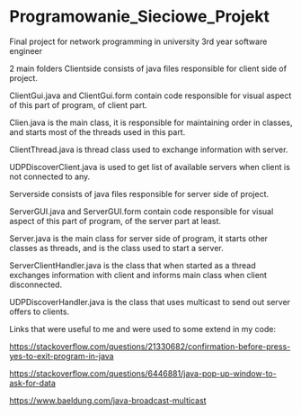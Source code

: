 # Programowanie_Sieciowe_Projekt
Final project for network programming in university 3rd year software engineer

2 main folders 
Clientside consists of java files responsible for client side of project. 

ClientGui.java and ClientGui.form contain code responsible for visual aspect of this part of program, of client part.

Clien.java is the main class, it is responsible for maintaining order in classes, and starts most of the threads used in this part.

ClientThread.java is thread class used to exchange information with server.

UDPDiscoverClient.java is used to get list of available servers when client is not connected to any.


Serverside consists of java files responsible for server side of project.

ServerGUI.java and ServerGUI.form contain code responsible for visual aspect of this part of program, of the server part at least.

Server.java is the main class for server side of program, it starts other classes as threads, and is the class used to start a server.

ServerClientHandler.java is the class that when started as a thread exchanges information with client and informs main class when client disconnected.

UDPDiscoverHandler.java is the class that uses multicast to send out server offers to clients.

Links that were useful to me and were used to some extend in my code:

https://stackoverflow.com/questions/21330682/confirmation-before-press-yes-to-exit-program-in-java

https://stackoverflow.com/questions/6446881/java-pop-up-window-to-ask-for-data

https://www.baeldung.com/java-broadcast-multicast
